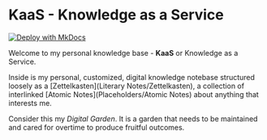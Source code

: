 # KaaS - Knowledge as a Service

[![Deploy with MkDocs](https://github.com/jimbrig/KaaS/actions/workflows/deploy.yml/badge.svg)](https://github.com/jimbrig/KaaS/actions/workflows/deploy.yml)

Welcome to my personal knowledge base - **KaaS** or Knowledge as a Service.

Inside is my personal, customized, digital knowledge notebase structured loosely as a [Zettelkasten](Literary Notes/Zettelkasten), a collection of interlinked [Atomic Notes](Placeholders/Atomic Notes) about anything that interests me.

Consider this my *Digital Garden*. It is a garden that needs to be maintained and cared for overtime to produce fruitful outcomes.

